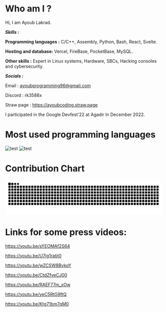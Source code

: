 # Who am I ?

Hi, I am Ayoub Lakrad.

***Skills :***

**Programming languages :** C/C++, Assembly, Python, Bash, React, Svelte.

**Hosting and database:** Vercel, FireBase, PocketBase, MySQL.

**Other skills :** Expert in Linux systems, Hardware, SBCs, Hacking consoles and cybersecurity.

***Socials :***

Email : ayoubprogramming96@gmail.com

Discord : rk3588x

Straw page : https://ayoubcoding.straw.page

I participated in the Google Devfest'22 at Agadir In December 2022.

# Most used programming languages
![test](https://github-readme-stats.vercel.app/api?username=AyoubCoding21&show_icons=true&theme=transparent&rank_icon=percentile)
![test](https://github-readme-stats.vercel.app/api/top-langs/?username=AyoubCoding21&layout=donut&theme=transparent)

# Contribution Chart
<picture>
  <source media="(prefers-color-scheme: dark)" srcset="https://raw.githubusercontent.com/matheusgomes28/matheusgomes28/output/github-snake-dark.svg" />
  <source media="(prefers-color-scheme: light)" srcset="https://raw.githubusercontent.com/matheusgomes28/matheusgomes28/output/github-snake.svg" />
  <img alt="github-snake" src="github-snake.svg" />
</picture>

# Links for some press videos: 

https://youtu.be/sYEOMAf2S64 

https://youtu.be/U7ig1ratjt0 

https://youtu.be/wZCSW8BvkoY 

https://youtu.be/CtdZfveCJ00 

https://youtu.be/RAEF77m_xOw 

https://youtu.be/yeC5RtG9ftQ 

https://youtu.be/Ktg71bm7qM0
